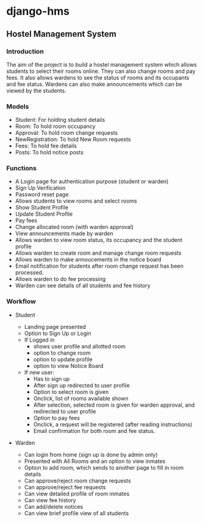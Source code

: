 # django-hms

## Hostel Management System

### Introduction
The aim of the project is to build a hostel management system which allows students to select their rooms online. They can also change rooms and pay fees. It also allows wardens to see the status of rooms and its occupants and fee status. Wardens can also make announcements which can be viewed by the students.


### Models
* Student: For holding student details
* Room: To hold room occupancy
* Approval: To hold room change requests
* NewRegistration: To hold New Room requests
* Fees: To hold fee details
* Posts: To hold notice posts


### Functions
* A Login page for authentication purpose (student or warden)
* Sign Up Verification
* Password reset page
* Allows students to view rooms and select rooms
* Show Student Profile
* Update Student Profile
* Pay fees
* Change allocated room (with warden approval)
* View announcements made by warden
* Allows warden to view room status, its occupancy and the student profile
* Allows warden to create room and manage change room requests
* Allows warden to make annoucements in the notice board
* Email notification for students after room change request has been processed. 
* Allows warden to do fee processing
* Warden can see details of all students and fee history


### Workflow

* Student
	* Landing page presented
	* Option to Sign Up or Login
	* If Logged in 
		* shows user profile and allotted room
		* option to change room
		* option to update profile
		* option to view Notice Board
	* If new user:
		* Has to sign up
		* After sign up redirected to user profile
		* Option to select room is given 
		* Onclick, list of rooms available shown
		* After selection, selected room is given for warden approval, and redirected to user profile
		* Option to pay fees
		* Onclick, a request will be registered (after reading instructions)
		* Email confirmation for both room and fee status.	
		
* Warden
	* Can login from home (sign up is done by admin only)
	* Presented with All Rooms and an option to view inmates
	* Option to add room, which sends to another page to fill in room details
	* Can approve/reject room change requests
	* Can approve/reject fee requests
	* Can view detailed profile of room inmates
	* Can view fee history
	* Can add/delete notices
	* Can view brief profile view of all students


